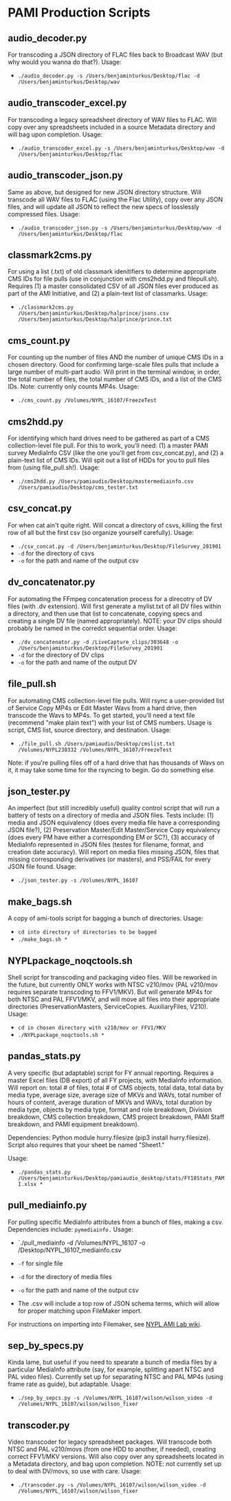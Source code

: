 # PAMI Production Scripts

## audio_decoder.py

For transcoding a JSON directory of FLAC files back to Broadcast WAV (but why would you wanna do that?). Usage:

* `./audio_decoder.py -s /Users/benjaminturkus/Desktop/flac -d /Users/benjaminturkus/Desktop/wav`

## audio_transcoder_excel.py

For transcoding a legacy spreadsheet directory of WAV files to FLAC. Will copy over any spreadsheets included in a source Metadata directory and will bag upon completion. Usage:

* `./audio_transcoder_excel.py -s /Users/benjaminturkus/Desktop/wav -d /Users/benjaminturkus/Desktop/flac`

## audio_transcoder_json.py

Same as above, but designed for new JSON directory structure. Will transcode all WAV files to FLAC (using the Flac Utility), copy over any JSON files, and will update all JSON to reflect the new specs of losslessly compressed files. Usage:

* `./audio_transcoder_json.py -s /Users/benjaminturkus/Desktop/wav -d /Users/benjaminturkus/Desktop/flac`

## classmark2cms.py

For using a list (.txt) of old classmark idenitifiers to determine appropriate CMS IDs for file pulls (use in conjunction with cms2hdd.py and filepull.sh). Requires (1) a master consolidated CSV of all JSON files ever produced as part of the AMI Initiative, and (2) a plain-text list of classmarks. Usage:

* `./classmark2cms.py /Users/benjaminturkus/Desktop/halprince/jsons.csv /Users/benjaminturkus/Desktop/halprince/prince.txt`

## cms_count.py

For counting up the number of files AND the number of unique CMS IDs in a chosen directory. Good for confirming large-scale files pulls that include a large number of multi-part audio. Will print in the terminal window, in order, the total number of files, the total number of CMS IDs, and a list of the CMS IDs. Note: currently only counts MP4s. Usage:

* `./cms_count.py /Volumes/NYPL_16107/FreezeTest`

## cms2hdd.py

For identifying which hard drives need to be gathered as part of a CMS collection-level file pull. For this to work, you'll need: (1) a master PAMI survey MediaInfo CSV (like the one you'll get from csv_concat.py), and (2) a plain-text list of CMS IDs. Will spit out a list of HDDs for you to pull files from (using file_pull.sh!). Usage:

* `./cms2hdd.py /Users/pamiaudio/Desktop/mastermediainfo.csv /Users/pamiaudio/Desktop/cms_tester.txt`

## csv_concat.py

For when cat ain't quite right. Will concat a directory of csvs, killing the first row of all but the first csv (so organize yourself carefully). Usage:

 * `./csv_concat.py -d /Users/benjaminturkus/Desktop/FileSurvey_201901` 
 * `-d` for the directory of csvs
 * `-o` for the path and name of the output csv 
 
## dv_concatenator.py

For automating the FFmpeg concatenation process for a direcotry of DV files (with .dv extension). Will first generate a mylist.txt of all DV files within a directory, and then use that list to concatenate, copying specs and creating a single DV file (named appropriately). NOTE: your DV clips should probably be named in the corredct sequential order. Usage:

 * `./dv_concatenator.py -d /LiveCapture_clips/303648 -o /Users/benjaminturkus/Desktop/FileSurvey_201901` 
 * `-d` for the directory of DV clips
 * `-o` for the path and name of the output DV

## file_pull.sh

For automating CMS collection-level file pulls. Will rsync a user-provided list of Service Copy MP4s or Edit Master Wavs from a hard drive, then transcode the Wavs to MP4s. To get started, you'll need a text file (recommend "make plain text") with your list of CMS numbers. Usage is script, CMS list, source directory, and destination. Usage:

* `./file_pull.sh /Users/pamiaudio/Desktop/cmslist.txt /Volumes/NYPL230332 /Volumes/NYPL_16107/FreezeTest`

Note: if you're pulling files off of a hard drive that has thousands of Wavs on it, it may take some time for the rsyncing to begin. Go do something else.

## json_tester.py

An imperfect (but still incredibly useful) quality control script that will run a battery of tests on a directory of media and JSON files. Tests include: (1) media and JSON equivalency (does every media file have a corresponding JSON file?), (2) Preservation Master/Edit Master/Service Copy equivalency (does every PM have either a corresponding EM or SC?), (3) accuracy of MediaInfo represented in JSON files (testes for filename, format, and creation date accuracy). Will report on media files missing JSON, files that missing corresponding derivatives (or masters), and PSS/FAIL for every JSON file found. Usage:

 * `./json_tester.py -s /Volumes/NYPL_16107` 
 
## make_bags.sh

A copy of ami-tools script for bagging a bunch of directories. Usage:

* `cd into directory of directories to be bagged`  
* `./make_bags.sh *`

## NYPLpackage_noqctools.sh

Shell script for transcoding and packaging video files. Will be reworked in the future, but currently ONLY works with NTSC v210/mov (PAL v210/mov requires separate transcoding to FFV1/MKV). But will generate MP4s for both NTSC and PAL FFV1/MKV, and will move all files into their appropriate directories (PreservationMasters, ServiceCopies. AuxiliaryFiles, V210). Usage:

* `cd in chosen directory with v210/mov or FFV1/MKV`
* `./NYPLpackage_noqctools.sh *`

## pandas_stats.py

A very specific (but adaptable) script for FY annual reporting. Requires a master Excel files (DB export) of all FY projects, with MediaInfo information. Will report on: total # of files, total # of CMS objects, total data, total data by media type, average size, average size of MKVs and WAVs, total number of hours of content, average duration of MKVs and WAVs, total duration by media type, objects by media type, format and role breakdown, Division breakdown, CMS collection breakdown, CMS project breakdown, PAMI Staff breakdown, and PAMI equipment breakdown). 

Dependencies: Python module hurry.filesize (pip3 install hurry.filesize). Script also requires that your sheet be named "Sheet1."

Usage:

* `./pandas_stats.py /Users/benjaminturkus/Desktop/pamiaudio_desktop/stats/FY18Stats_PAMI.xlsx *`

## pull_mediainfo.py

For pulling specific MediaInfo attributes from a bunch of files, making a csv. Dependencies include: `pymediainfo.` Usage:

 * `./pull_mediainfo -d /Volumes/NYPL_16107 -o /Desktop/NYPL_16107_mediainfo.csv
 * `-f` for single file
 * `-d` for the directory of media files
 * `-o` for the path and name of the output csv 
  
* The .csv will include a top row of JSON schema terms, which will allow for proper matching upon FileMaker import.

For instructions on importing into Filemaker, see [NYPL AMI Lab wiki](NYPL-AMI-Lab.md).

## sep_by_specs.py

Kinda lame, but useful if you need to spearate a bunch of media files by a particular MediaInfo attribute (say, for example, splitting apart NTSC and PAL video files). Currently set up for separating NTSC and PAL MP4s (using frame rate as guide), but adaptable. Usage:

* `./sep_by_sepcs.py -s /Volumes/NYPL_16107/wilson/wilson_video -d /Volumes/NYPL_16107/wilson/wilson_fixer`

## transcoder.py

Video transcoder for legacy spreadsheet packages. Will transcode both NTSC and PAL v210/movs (from one HDD to another, if needed), creating correct FFV1/MKV versions. Will also copy over any spreadsheets located in a Metadata directory, and bag upon completion. NOTE: not currently set up to deal with DV/movs, so use with care. Usage:

* `./transcoder.py -s /Volumes/NYPL_16107/wilson/wilson_video -d /Volumes/NYPL_16107/wilson/wilson_fixer`




